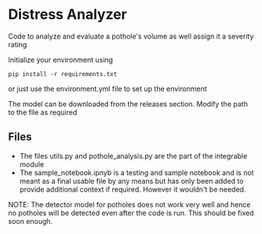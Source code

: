 # Distress Analyzer

Code to analyze and evaluate a pothole's volume as well assign it a severity rating

Initialize your environment using

`pip install -r requirements.txt`

or just use the environment.yml file to set up the environment

The model can be downloaded from the releases section. Modify the path to the file as required

## Files

- The files utils.py and pothole_analysis.py are the part of the integrable module
- The sample_notebook.ipnyb is a testing and sample notebook and is not meant as a final usable file by any means but has only been added to provide additional context if required. However it wouldn't be needed.

NOTE: The detector model for potholes does not work very well and hence no potholes will be detected even after the code is run. This should be fixed soon enough.

